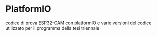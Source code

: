 # PlatformIO
codice di prova ESP32-CAM con platformIO e varie versioni del codice utilizzato per il programma della tesi triennale
